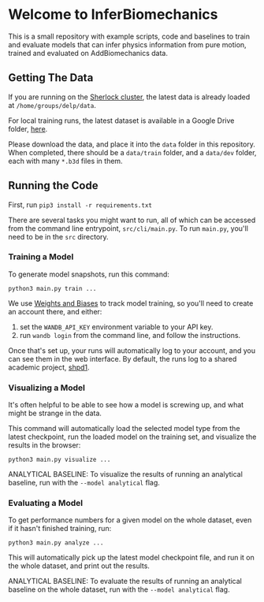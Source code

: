 # Welcome to InferBiomechanics

This is a small repository with example scripts, code and baselines to train and evaluate models that can infer 
physics information from pure motion, trained and evaluated on AddBiomechanics data.

## Getting The Data

If you are running on the [Sherlock cluster](https://www.sherlock.stanford.edu/docs/), the latest data is already loaded at `/home/groups/delp/data`.

For local training runs, the latest dataset is available in a Google Drive folder, [here](https://drive.google.com/drive/u/1/folders/14rcY7i3U8sXHjrb85YN9DkaeTFgQ6qeu).

Please download the data, and place it into the `data` folder in this repository. When completed, there should be a `data/train` folder, and a `data/dev` folder, each with many `*.b3d` files in them.

## Running the Code

First, run `pip3 install -r requirements.txt`

There are several tasks you might want to run, all of which can be accessed from the command line entrypoint, `src/cli/main.py`. To run `main.py`, you'll need to be in the `src` directory.

### Training a Model

To generate model snapshots, run this command:

`python3 main.py train ...`

We use [Weights and Biases](wandb.ai) to track model training, so you'll need to create an account there, and either:
1) set the `WANDB_API_KEY` environment variable to your API key.
2) run `wandb login` from the command line, and follow the instructions.

Once that's set up, your runs will automatically log to your account, and you can see them in the web interface. By 
default, the runs log to a shared academic project, [shpd1](https://wandb.ai/shpd1/shpd1).

### Visualizing a Model

It's often helpful to be able to see how a model is screwing up, and what might be strange in the data.

This command will automatically load the selected model type from the latest checkpoint, run the loaded model on the training set, and visualize the results in the browser:

`python3 main.py visualize ...`

ANALYTICAL BASELINE: To visualize the results of running an analytical baseline, run with the `--model analytical` flag.

### Evaluating a Model

To get performance numbers for a given model on the whole dataset, even if it hasn't finished training, run:

`python3 main.py analyze ...`

This will automatically pick up the latest model checkpoint file, and run it on the whole dataset, and print out the results.

ANALYTICAL BASELINE: To evaluate the results of running an analytical baseline on the whole dataset, run with the `--model analytical` flag.
